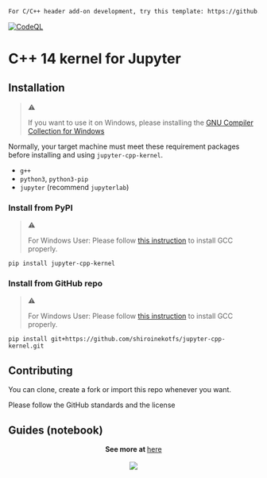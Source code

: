 ```markdown
For C/C++ header add-on development, try this template: https://github.com/shiroinekotfs/jupyter-cpp-header-template
```

[![CodeQL](https://github.com/shiroinekotfs/jupyter-cpp-kernel/actions/workflows/codeql.yml/badge.svg)](https://github.com/shiroinekotfs/jupyter-cpp-kernel/actions/workflows/codeql.yml)

# C++ 14 kernel for Jupyter

## Installation

> :warning:
>
> If you want to use it on Windows, please installing the [GNU Compiler Collection for Windows](https://github.com/shiroinekotfs/jupyter-cpp-kernel/blob/master/INSTALL_ON_WINDOWS.md)

Normally, your target machine must meet these requirement packages before installing and using `jupyter-cpp-kernel`.

* `g++`
* `python3`, `python3-pip`
* `jupyter` (recommend `jupyterlab`)

### Install from PyPI

> :warning:
>
> For Windows User: Please follow [this instruction](https://github.com/shiroinekotfs/jupyter-cpp-kernel/blob/master/INSTALL_ON_WINDOWS.md) to install GCC properly.

```shell
pip install jupyter-cpp-kernel
```

### Install from GitHub repo


> :warning:
>
> For Windows User: Please follow [this instruction](https://github.com/shiroinekotfs/jupyter-cpp-kernel/blob/master/INSTALL_ON_WINDOWS.md) to install GCC properly.

```shell
pip install git+https://github.com/shiroinekotfs/jupyter-cpp-kernel.git
```

## Contributing

You can clone, create a fork or import this repo whenever you want.

Please follow the GitHub standards and the license

## Guides (notebook)

<p align="center">
    <b>See more at </b><a href="https://github.com/shiroinekotfs/jupyter-cpp-kernel-doc">here</a>
    <br><br>
    <img src="https://github.com/shiroinekotfs/jupyter-cpp-kernel/assets/115929530/201d3f51-fa4c-44d4-bc2b-4ea2a252f13c" />
</p>
